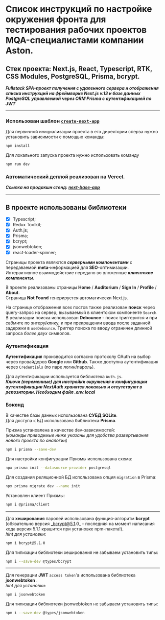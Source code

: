 # Список инструкций по настройке окружения фронта для тестирования рабочих проектов MQA-специалистами компании Aston.

## Стек проекта: Next.js, React, Typescript, RTK, CSS Modules, PostgreSQL, Prisma, bcrypt.

**_Fullstack SPA-проект получения с удаленного сервера и отображения списка инструкций на фреймворке Next.js v.13 и базе данных PostgreSQL управляемой через ORM Prisma с аутентификацией по JWT_**

---

### Использован шаблон [`create-next-app`](https://github.com/vercel/next.js/tree/canary/packages/create-next-app)

Для первичной инициализации проекта в его директории сперва нужно установить зависимости с помощью команды:

```sh
npm install
```

Для локального запуска проекта нужно использовать команду

```sh
npm run dev
```

### Автоматический деплой реализован на Vercel.

**_Ссылка на продакшн стенд: [next-base-app](https://next-base-app-wine.vercel.app/)_**

---

## В проекте использованы библиотеки

- [x] Typescript;
- [x] Redux Toolkit;
- [x] Auth.js;
- [x] Prisma;
- [x] bcrypt;
- [x] jsonwebtoken;
- [x] react-loader-spinner;

Страницы проекта являются _**серверными компонентами**_ с передаваемой **meta**-информацией для **SEO**-оптимизации.  
Интерактивное взаимодействие передано во вложенные _**клиентские компоненты**_.

В проекте реализованы страницы **Home** / **Auditorium** / **Sign In** / **Profile** / **About**.  
Страница **Not Found** генерируется автоматически Next.js.

На странице отображения всех постов также реализован **поиск** через query-запрос на сервер, вызываемый в клиентском компоненте `Search`. В реализации поиска использован **Debounce** - поиск триггерится и при сабмите по энтеру/клику, и при прекращении ввода после заданной задержки в `useDebounce`.
Триггер поиска по вводу ограничен длинной запроса _более двух_ символов.

### Аутентификация

**Аутентификация** производится согласно протоколу OAuth на выбор через провайдеров **Google** или **Github**. Также доступна аутентификация через `Credentials` (по паре логин/пароль).

Для аутентификации используется библиотека `Auth.js`.  
**_Ключи (переменные) для настройки окружения и конфигурации аутентификации NextAuth хранятся локально и отсутствуют в репозитории. Необходим файл .env.local_**

### Бэкенд

В качестве базы данных использована **СУБД SQLite**.  
Для доступа к БД использована библиотека **Prisma**.

Призма установлена в качестве dev-зависимостей:  
_(команды приводимые ниже указаны для удобства развертывания нового проекта по аналогии)_

```sh
npm i prisma --save-dev
```

Для настройки конфигурации Призмы использована схема:

```sh
npx prisma init --datasource-provider postgresql
```

Для создания реляционной БД использована опция `migration` в Prisma:

```sh
npx prisma migrate dev --name init
```

Установлен клиент Призмы:

```sh
npm i @prisma/client
```

---

Для **хеширования** паролей использована функция-алгоритм **bcrypt** (обязательно версия _bcrypt@5.1.0_ - последняя на момент написания кода версия 5.1.1 крашится при установке npm-пакета!).  
_hint для установки:_

```sh
npm i bcrypt@5.1.0
```

Для типизации библиотеки хеширования не забываем установить типы:

```sh
npm i --save-dev @types/bcrypt
```

---

Для генерации **JWT** `access token`'а использована библиотека **jsonwebtoken** .  
_hint для установки:_

```sh
npm i jsonwebtoken
```

Для типизации библиотеки jsonwebtoken не забываем установить типы:

```sh
npm i --save-dev @types/jsonwebtoken
```
